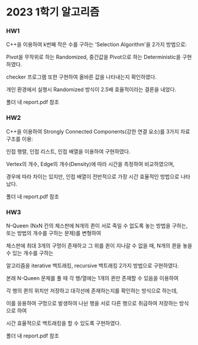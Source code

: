 # 2023 1학기 알고리즘

### HW1

C++을 이용하여 k번째 작은 수를 구하는 'Selection Algorithm'을 2가지 방법으로:

Pivot을 무작위로 하는 Randomized, 중간값을 Pivot으로 하는 Deterministic을 구현하였다.

checker 프로그램 또한 구현하여 올바른 값을 나타내는지 확인하였다.

개인 환경에서 실행시 Randomized 방식이 2.5배 효율적이라는 결론을 내었다.

폴더 내 report.pdf 참조

### HW2

C++을 이용하여 Strongly Connected Components(강한 연결 요소)를 3가지 자료구조를 이용:

인접 행렬, 인접 리스트, 인접 배열을 이용하여 구현하였다.

Vertex의 개수, Edge의 개수(Density)에 따라 시간을 측정하여 비교하였으며,

경우에 따라 차이는 있지만, 인접 배열이 전반적으로 가장 시간 효율적인 방법으로 나타났다.

폴더 내 report.pdf 참조

### HW3

N-Queen (NxN 칸의 체스판에 N개의 퀸이 서로 죽일 수 없도록 놓는 방법을 구하는, 또는 방법의 개수를 구하는 문제)를 변형하여

체스판에 최대 3개의 구멍이 존재하고 그 위를 퀸이 지나갈 수 없을 때, N개의 퀸을 놓을 수 있는 개수를 구하는

알고리즘을 iterative 백트래킹, recursive 백트래킹 2가지 방법으로 구현하였다.

본래 N-Queen 문제를 풀 때 각 행/열에는 1개의 퀸만 존재할 수 있음을 이용하여 

각 행의 퀸의 위치만 저장하고 대각선에 존재하는지를 확인하는 방식으로 하는데,

이를 응용하여 구멍으로 발생하여 나뉜 행을 서로 다른 행으로 취급하여 저장하는 방식으로 하여

시간 효율적으로 백트래킹을 할 수 있도록 구현하였다.

폴더 내 report.pdf 참조

